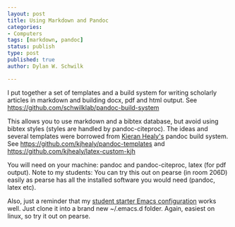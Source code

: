 ```yaml
---
layout: post
title: Using Markdown and Pandoc 
categories:
- Computers
tags: [markdown, pandoc]
status: publish
type: post
published: true
author: Dylan W. Schwilk

---
```

I put together a set of templates and a build system for writing scholarly
articles in markdown and building docx, pdf and html output. See https://github.com/schwilklab/pandoc-build-system

This allows you to use markdown and a bibtex database, but avoid using bibtex styles (styles are handled by pandoc-citeproc). The ideas and several templates were borrowed from  [Kieran Healy's](http://kieranhealy.org/) pandoc build system. See https://github.com/kjhealy/pandoc-templates and https://github.com/kjhealy/latex-custom-kjh

You will need on your machine: pandoc and pandoc-citeproc, latex (for pdf output).  Note to my students: You can try this out on pearse (in room 206D) easily as pearse has all the installed software you would need (pandoc, latex etc).

Also, just a reminder that my [student starter Emacs configuration][emacs-ss] works well. Just clone it into a brand new ~/.emacs.d folder. Again, easiest on linux, so try it out on pearse.

[emacs-ss]: https://github.com/schwilklab/emacs-starter
